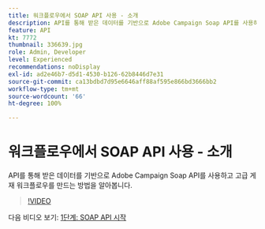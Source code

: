 ```yaml
---
title: 워크플로우에서 SOAP API 사용 - 소개
description: API를 통해 받은 데이터를 기반으로 Adobe Campaign Soap API를 사용하고 고급 게재 워크플로우를 만드는 방법을 알아봅니다.
feature: API
kt: 7772
thumbnail: 336639.jpg
role: Admin, Developer
level: Experienced
recommendations: noDisplay
exl-id: ad2e46b7-d5d1-4530-b126-62b8446d7e31
source-git-commit: ca13bdbd7d95e6646aff88af595e866bd3666bb2
workflow-type: tm+mt
source-wordcount: '66'
ht-degree: 100%

---
```


# 워크플로우에서 SOAP API 사용 - 소개

API를 통해 받은 데이터를 기반으로 Adobe Campaign Soap API를 사용하고 고급 게재 워크플로우를 만드는 방법을 알아봅니다.

>[!VIDEO](https://video.tv.adobe.com/v/336639?quality=12)

다음 비디오 보기: [1단계: SOAP API 시작](/help/tutorial-use-soap-apis/get-started-with-soap-apis.md)
